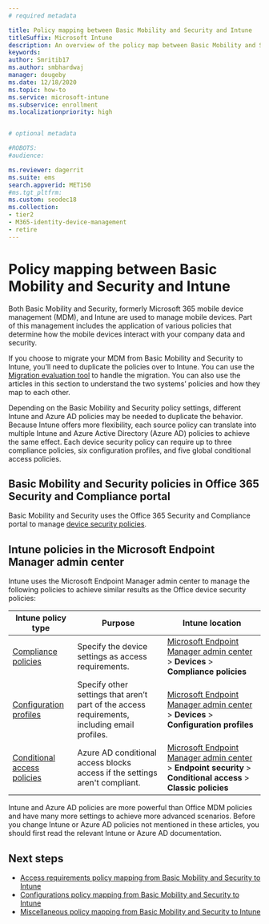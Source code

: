 ```yaml
---
# required metadata

title: Policy mapping between Basic Mobility and Security and Intune
titleSuffix: Microsoft Intune
description: An overview of the policy map between Basic Mobility and Security and Intune.
keywords:
author: Smritib17
ms.author: smbhardwaj
manager: dougeby
ms.date: 12/18/2020
ms.topic: how-to
ms.service: microsoft-intune
ms.subservice: enrollment
ms.localizationpriority: high


# optional metadata

#ROBOTS:
#audience:

ms.reviewer: dagerrit
ms.suite: ems
search.appverid: MET150
#ms.tgt_pltfrm:
ms.custom: seodec18
ms.collection:
- tier2
- M365-identity-device-management
- retire
---
```


# Policy mapping between Basic Mobility and Security and Intune

Both Basic Mobility and Security, formerly Microsoft 365 mobile device management (MDM), and Intune are used to manage mobile devices. Part of this management includes the application of various policies that determine how the mobile devices interact with your company data and security.

If you choose to migrate your MDM from Basic Mobility and Security to Intune, you’ll need to duplicate the policies over to Intune. You can use the [Migration evaluation tool](migrate-to-intune.md) to handle the migration. You can also use the articles in this section to understand the two systems’ policies and how they map to each other.

Depending on the Basic Mobility and Security policy settings, different Intune and Azure AD policies may be needed to duplicate the behavior. Because Intune offers more flexibility, each source policy can translate into multiple Intune and Azure Active Directory (Azure AD) policies to achieve the same effect. Each device security policy can require up to three compliance policies, six configuration profiles, and five global conditional access policies.

## Basic Mobility and Security policies in Office 365 Security and Compliance portal

Basic Mobility and Security uses the Office 365 Security and Compliance portal to manage [device security policies](/microsoft-365/admin/basic-mobility-security/set-up#step-4-recommended-manage-device-security-policies).

## Intune policies in the Microsoft Endpoint Manager admin center

Intune uses the Microsoft Endpoint Manager admin center to manage the following policies to achieve similar results as the Office device security policies:

| Intune policy type | Purpose | Intune location |
| --- | --- | --- |
| [Compliance policies](../protect/device-compliance-get-started.md) | Specify the device settings as access requirements. | [Microsoft Endpoint Manager admin center](https://go.microsoft.com/fwlink/?linkid=2109431) > **Devices** > **Compliance policies** |
| [Configuration profiles](../configuration/device-profiles.md) | Specify other settings that aren’t part of the access requirements, including email profiles. | [Microsoft Endpoint Manager admin center](https://go.microsoft.com/fwlink/?linkid=2109431) > **Devices** > **Configuration profiles** |
| [Conditional access policies]( ../protect/conditional-access.md)| Azure AD conditional access blocks access if the settings aren't compliant. | [Microsoft Endpoint Manager admin center](https://go.microsoft.com/fwlink/?linkid=2109431) > **Endpoint security** > **Conditional access** > **Classic policies** |

Intune and Azure AD policies are more powerful than Office MDM policies and have many more settings to achieve more advanced scenarios. Before you change Intune or Azure AD policies not mentioned in these articles, you should first read the relevant Intune or Azure AD documentation.

## Next steps

- [Access requirements policy mapping from Basic Mobility and Security to Intune](policy-map-access-requirements.md)
- [Configurations policy mapping from Basic Mobility and Security to Intune](policy-map-configurations.md)
- [Miscellaneous policy mapping from Basic Mobility and Security to Intune](policy-map-miscellaneous.md)